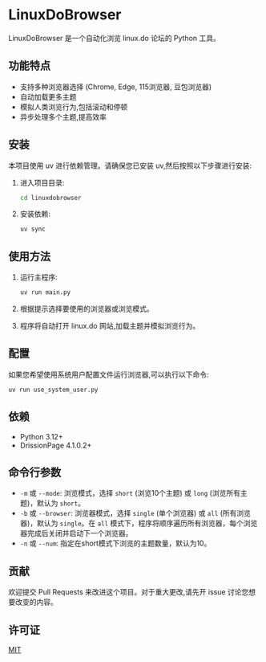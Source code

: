 # LinuxDoBrowser

LinuxDoBrowser 是一个自动化浏览 linux.do 论坛的 Python 工具。

## 功能特点

- 支持多种浏览器选择 (Chrome, Edge, 115浏览器, 豆包浏览器)
- 自动加载更多主题
- 模拟人类浏览行为,包括滚动和停顿
- 异步处理多个主题,提高效率

## 安装

本项目使用 uv 进行依赖管理。请确保您已安装 uv,然后按照以下步骤进行安装:

1. 进入项目目录:
   ```bash
   cd linuxdobrowser
   ```

2. 安装依赖:
   ```bash
   uv sync
   ```

## 使用方法

1. 运行主程序:
   ```bash
   uv run main.py
   ```

2. 根据提示选择要使用的浏览器或浏览模式。

3. 程序将自动打开 linux.do 网站,加载主题并模拟浏览行为。

## 配置

如果您希望使用系统用户配置文件运行浏览器,可以执行以下命令:
```bash
uv run use_system_user.py
```

## 依赖

- Python 3.12+
- DrissionPage 4.1.0.2+

## 命令行参数

- `-m` 或 `--mode`: 浏览模式，选择 `short` (浏览10个主题) 或 `long` (浏览所有主题)，默认为 `short`。
- `-b` 或 `--browser`: 浏览器模式，选择 `single` (单个浏览器) 或 `all` (所有浏览器)，默认为 `single`。在 `all` 模式下，程序将顺序遍历所有浏览器，每个浏览器完成后关闭并启动下一个浏览器。
- `-n` 或 `--num`: 指定在short模式下浏览的主题数量，默认为10。

## 贡献

欢迎提交 Pull Requests 来改进这个项目。对于重大更改,请先开 issue 讨论您想要改变的内容。

## 许可证

[MIT](https://choosealicense.com/licenses/mit/)
